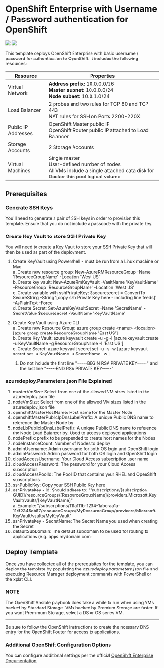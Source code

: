 # OpenShift Enterprise with Username / Password authentication for OpenShift

<a href="https://portal.azure.com/#create/Microsoft.Template/uri/https%3A%2F%2Fraw.githubusercontent.com%2Fharoldwongms%2Fopenshift-enterprise%2Fmaster%2Fazuredeploy.json" target="_blank"><img src="http://azuredeploy.net/deploybutton.png"/></a>
<a href="http://armviz.io/#/?load=https%3A%2F%2Fraw.githubusercontent.com%2Fharoldwongms%2Fopenshift-enterprise%2Fmaster%2Fazuredeploy.json" target="_blank">
    <img src="http://armviz.io/visualizebutton.png"/>
</a>

This template deploys OpenShift Enterprise with basic username / password for authentication to OpenShift. It includes the following resources:

|Resource           |Properties                                                                                                                          |
|-------------------|------------------------------------------------------------------------------------------------------------------------------------|
|Virtual Network    |**Address prefix:** 10.0.0.0/16<br />**Master subnet:** 10.0.0.0/24<br />**Node subnet:** 10.0.1.0/24                               |
|Load Balancer      |2 probes and two rules for TCP 80 and TCP 443 <br/> NAT rules for SSH on Ports 2200-220X                                                                                  |
|Public IP Addresses|OpenShift Master public IP<br />OpenShift Router public IP attached to Load Balancer                                                |
|Storage Accounts   |2 Storage Accounts                                                                                                                  |
|Virtual Machines   |Single master<br />User-defined number of nodes<br />All VMs include a single attached data disk for Docker thin pool logical volume|

## Prerequisites

### Generate SSH Keys

You'll need to generate a pair of SSH keys in order to provision this template. Ensure that you do not include a passcode with the private key.

### Create Key Vault to store SSH Private Key

You will need to create a Key Vault to store your SSH Private Key that will then be used as part of the deployment.

1. Create KeyVault using Powershell - must be run from a Linux machine or Mac<br/>
  a.  Create new resource group: New-AzureRMResourceGroup -Name 'ResourceGroupName' -Location 'West US'<br/>
  b.  Create key vault: New-AzureRmKeyVault -VaultName 'KeyVaultName' -ResourceGroup 'ResourceGroupName' -Location 'West US'<br/>
  c.  Create variable with sshPrivateKey: $securesecret = ConvertTo-SecureString -String '[copy ssh Private Key here - including line feeds]' -AsPlainText -Force<br/>
  d.  Create Secret: Set-AzureKeyVaultSecret -Name 'SecretName' -SecretValue $securesecret -VaultName 'KeyVaultName'<br/>

2. Create Key Vault using Azure CLI <br/>
  a.  Create new Resource Group: azure group create \<name\> \<location\> [azure group create ResourceGroupName 'East US'] <br/>
  b.  Create Key Vault: azure keyvault create -u <vault-name> -g <resource-group> -l <location> [azure keyvault create -u KeyVaultName -g ResourceGroupName -l 'East US'] <br/>
  c.  Create Secret: azure keyvault secret set -u <vault-name> -s <secret-name> -w <secret-value> [azure keyvault secret set -u KeyVaultName -s SecretName -w <Paste private key here>] <br/>
     1. Do not include the first line "-----BEGIN RSA PRIVATE KEY-----" and the last line "-----END RSA PRIVATE KEY-----" <br/>

### azuredeploy.Parameters.json File Explained

1.  masterVmSize: Select from one of the allowed VM sizes listed in the azuredeploy.json file
2.  nodeVmSize: Select from one of the allowed VM sizes listed in the azuredeploy.json file
3.  openshiftMasterHostName: Host name for the Master Node
4.  openshiftMasterPublicIpDnsLabelPrefix: A unique Public DNS name to reference the Master Node by
5.  nodeLbPublicIpDnsLabelPrefix: A unique Public DNS name to reference the Node Load Balancer by.  Used to access deployed applications
6.  nodePrefix: prefix to be prepended to create host names for the Nodes
7.  nodeInstanceCount: Number of Nodes to deploy
8.  adminUsername: Admin username for both OS login and OpenShift login
9.  adminPassword: Admin password for both OS login and OpenShift login
10. cloudAccessUsername: Your Cloud Access subscription user name
11. cloudAccessPassword: The password for your Cloud Access subscription
12. cloudAccessPoolId: The Pool ID that contains your RHEL and OpenShift subscriptions
13. sshPublicKey: Copy your SSH Public Key here
14. sshPrivateKey - id: Should adhere to: "/subscriptions/[subscirption GUID]/resourceGroups/[ResourceGroupName]/providers/Microsoft.KeyVault/vaults/[KeyVaultName]"<br/>
    a. Example: "/subscriptions/111a111b-1234-1abc-aa1a-11df2345ab67/resourceGroups/MyResourceGroup/providers/Microsoft.KeyVault/vaults/MyKeyVault"
15. sshPrivateKey - SecretName: The Secret Name you used when creating the Secret
16. defaultSubDomain: The default subdomain to be used for routing to applications (e.g. apps.mydomain.com)

## Deploy Template

Once you have collected all of the prerequisites for the template, you can deploy the template by populating the *azuredeploy.parameters.json* file and executing Resource Manager deployment commands with PowerShell or the xplat CLI.

### NOTE

The OpenShift Ansible playbook does take a while to run when using VMs backed by Standard Storage. VMs backed by Premium Storage are faster. If you want Premimum Storage, select a DS or GS series VM.
<hr />
Be sure to follow the OpenShift instructions to create the ncessary DNS entry for the OpenShift Router for access to applications.

### Additional OpenShift Configuration Options
 
You can configure additional settings per the official [OpenShift Enterprise Documentation](https://docs.openshift.com/enterprise/3.2/welcome/index.html).
